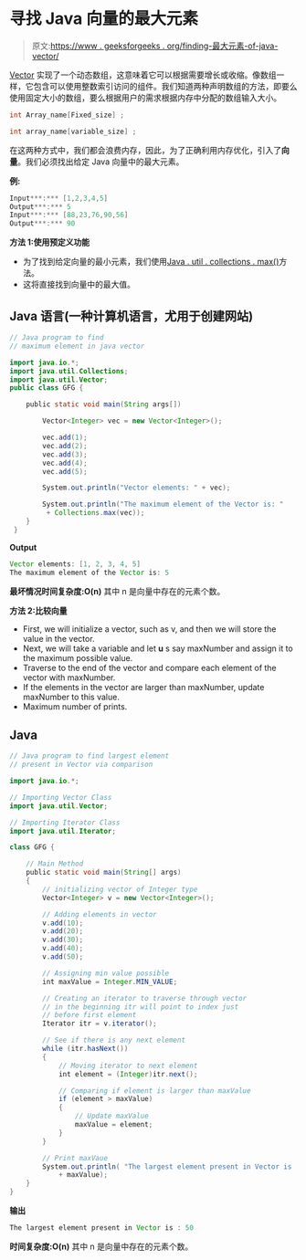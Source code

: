 # 寻找 Java 向量的最大元素

> 原文:[https://www . geeksforgeeks . org/finding-最大元素-of-java-vector/](https://www.geeksforgeeks.org/finding-maximum-element-of-java-vector/)

[Vector](https://www.geeksforgeeks.org/java-util-vector-class-java/) 实现了一个动态数组，这意味着它可以根据需要增长或收缩。像数组一样，它包含可以使用整数索引访问的组件。我们知道两种声明数组的方法，即要么使用固定大小的数组，要么根据用户的需求根据内存中分配的数组输入大小。

```java
int Array_name[Fixed_size] ;

int array_name[variable_size] ;
```

在这两种方式中，我们都会浪费内存，因此，为了正确利用内存优化，引入了**向量**。我们必须找出给定 Java 向量中的最大元素。

**例:**

```java
Input***:*** [1,2,3,4,5]
Output***:*** 5
Input***:*** [88,23,76,90,56]
Output***:*** 90
```

**方法 1:使用预定义功能**

*   为了找到给定向量的最小元素，我们使用[Java . util . collections . max()](https://www.geeksforgeeks.org/collections-max-method-in-java-with-examples/)方法。
*   这将直接找到向量中的最大值。

## Java 语言(一种计算机语言，尤用于创建网站)

```java
// Java program to find
// maximum element in java vector

import java.io.*;
import java.util.Collections;
import java.util.Vector;
public class GFG {

    public static void main(String args[])

        Vector<Integer> vec = new Vector<Integer>();

        vec.add(1);
        vec.add(2);
        vec.add(3);
        vec.add(4);
        vec.add(5);

        System.out.println("Vector elements: " + vec);

        System.out.println("The maximum element of the Vector is: "
         + Collections.max(vec));
    }
 }
```

**Output**

```java
Vector elements: [1, 2, 3, 4, 5]
The maximum element of the Vector is: 5
```

**最坏情况时间复杂度:O(n)** 其中 n 是向量中存在的元素个数。

**方法 2:比较向量**

*   First, we will initialize a vector, such as v, and then we will store the value in the vector.
*   Next, we will take a variable and let **u** s say maxNumber and assign it to the maximum possible value.
*   Traverse to the end of the vector and compare each element of the vector with maxNumber.
*   If the elements in the vector are larger than maxNumber, update maxNumber to this value.
*   Maximum number of prints.

## Java

```java
// Java program to find largest element
// present in Vector via comparison

import java.io.*;

// Importing Vector Class 
import java.util.Vector;

// Importing Iterator Class
import java.util.Iterator;

class GFG {

    // Main Method
    public static void main(String[] args)
    {
        // initializing vector of Integer type
        Vector<Integer> v = new Vector<Integer>();

        // Adding elements in vector
        v.add(10);
        v.add(20);
        v.add(30);
        v.add(40);
        v.add(50);

        // Assigning min value possible
        int maxValue = Integer.MIN_VALUE;

        // Creating an iterator to traverse through vector
        // in the beginning itr will point to index just
        // before first element
        Iterator itr = v.iterator();

        // See if there is any next element
        while (itr.hasNext()) 
        {
            // Moving iterator to next element
            int element = (Integer)itr.next();

            // Comparing if element is larger than maxValue
            if (element > maxValue) 
            {
                // Update maxValue
                maxValue = element;
            }
        }

        // Print maxVaue
        System.out.println( "The largest element present in Vector is : "
            + maxValue);
    }
}
```

**输出**

```java
The largest element present in Vector is : 50
```

**时间复杂度:O(n)** 其中 n 是向量中存在的元素个数。